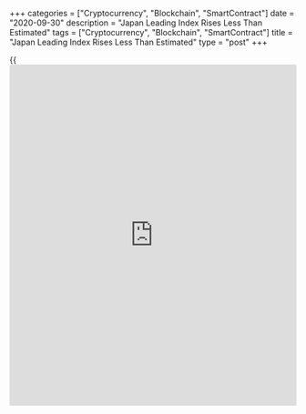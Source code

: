 +++
categories = ["Cryptocurrency", "Blockchain", "SmartContract"]
date = "2020-09-30"
description = "Japan Leading Index Rises Less Than Estimated"
tags = ["Cryptocurrency", "Blockchain", "SmartContract"]
title = "Japan Leading Index Rises Less Than Estimated"
type = "post"
+++

{{<iframe id="large-banner" src="https://www.bounty.group/#slide=19.0" width="100%" height="600" scrolling="no" style="border: 0px solid rgb(216, 221, 230); border-radius: 3px;">}}

Japan's leading index rose less than initially estimated in July, final
data from the Cabinet Office showed on Wednesday.

The leading index, which measures the future economic activity, rose to
86.7 in July from 83.8 in June. In the initial estimate, the reading was
86.9.

The coincident index increased to 78.3 in July from 74.4 in the previous
month. According to the initial estimate, the reading was 76.2.

The lagging index was 92.4 in July versus 91.9 in the initial estimate.
In June, the reading was 93.2.

Separate data from the Ministry of Land, Infrastructure, Transport and
Tourism showed that the housing starts decreased 9.1 percent year-on-
year in August, following a 11.3 percent fall in July.

Economists had forecast an annual 10.9 percent decline.

Annualized housing starts decreased to 819,000 in August from 828,000 in
the previous month.

Data also showed that construction orders received by big 50 contractors
grew 28.5 percent on year in August, after a 22.9 percent decrease in
July.

For comments and feedback [contact](https://www.playgroundfx.com/contact/): editorial@rtt[news](https://www.letsplayfx.com/blog/forex-news-website/).com

[Economic News][1]

 **What parts of the world are seeing the best (and worst) economic
performances lately? Click[here][2] to check out our [Econ Scorecard][2]
and find out! See up-to-the-moment [ranking](https://www.playgroundfx.com/blog/crypto-exchange-ranking/)s for the best and worst
performers in [GDP][3], [unemployment rate][4], [inflation][5] and much
more.**

   1. www.rtt[news](https://www.letsplayfx.com/blog/forex-news-website/).com/Content/EconomicNews.aspx
   2. www.rtt[news](https://www.letsplayfx.com/blog/forex-news-website/).com/economic-scorecard/world-rank/unemployment-rate/highest-performance.aspx
   3. www.rtt[news](https://www.letsplayfx.com/blog/forex-news-website/).com/economic-scorecard/world-rank/GDP/highest-performance.aspx
   4. www.rtt[news](https://www.letsplayfx.com/blog/forex-news-website/).com/economic-scorecard/world-rank/unemployment-rate/lowest-performance.aspx
   5. www.rtt[news](https://www.letsplayfx.com/blog/forex-news-website/).com/economic-scorecard/world-rank/CPI/highest-performance.aspx